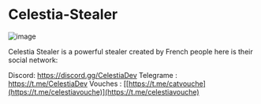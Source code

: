 # Celestia-Stealer
![image](https://github.com/Cat-Ste3ler/Cat-Stealer/assets/167654769/18e06c6e-5b2f-4a64-ae00-5d96294caa98)



Celestia Stealer is a powerful stealer created by French people here is their social network:

Discord: https://discord.gg/CelestiaDev
Telegrame : https://t.me/CelestiaDev
Vouches : [[https://t.me/catvouche](https://t.me/celestiavouche)](https://t.me/celestiavouche)

